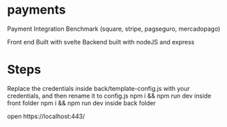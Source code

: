 # payments
Payment Integration Benchmark (square, stripe, pagseguro, mercadopago)

Front end Built with svelte
Backend built with nodeJS and express

# Steps
Replace the credentials inside back/template-config.js with your credentials, and then rename it to config.js
npm i && npm run dev inside front folder
npm i && npm run dev inside back folder

open https://localhost:443/
